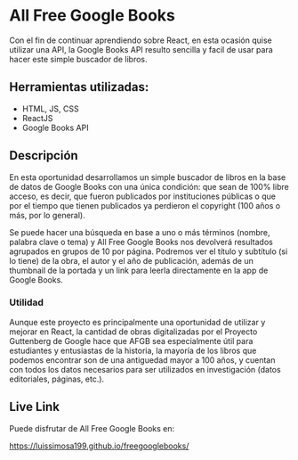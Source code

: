 # All Free Google Books

Con el fin de continuar aprendiendo sobre React, en esta ocasión quise utilizar una API, la Google Books API resulto sencilla y facil de usar para hacer este simple buscador de libros.

## Herramientas utilizadas:

- HTML, JS, CSS
- ReactJS
- Google Books API

## Descripción

En esta oportunidad desarrollamos un simple buscador de libros en la base de datos de Google Books con una única condición: que sean de 100% libre acceso, es decir, que fueron publicados por instituciones públicas o que por el tiempo que tienen publicados ya perdieron el copyright (100 años o más, por lo general).

Se puede hacer una búsqueda en base a uno o más términos (nombre, palabra clave o tema) y All Free Google Books nos devolverá resultados agrupados en grupos de 10 por página. Podremos ver el título y subtítulo (si lo tiene) de la obra, el autor y el año de publicación, además de un thumbnail de la portada y un link para leerla directamente en la app de Google Books.

### Utilidad

Aunque este proyecto es principalmente una oportunidad de utilizar y mejorar en React, la cantidad de obras digitalizadas por el Proyecto Guttenberg de Google hace que AFGB sea especialmente útil para estudiantes y entusiastas de la historia, la mayoría de los libros que podemos encontrar son de una antiguedad mayor a 100 años, y cuentan con todos los datos necesarios para ser utilizados en investigación (datos editoriales, páginas, etc.).

## Live Link

Puede disfrutar de All Free Google Books en:

https://luissimosa199.github.io/freegooglebooks/